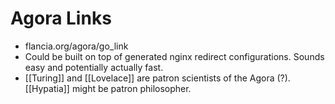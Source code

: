 # Agora Links
- flancia.org/agora/go_link
- Could be built on top of generated nginx redirect configurations. Sounds easy and potentially actually fast.
- [[Turing]] and [[Lovelace]] are patron scientists of the Agora (?). [[Hypatia]] might be patron philosopher.
